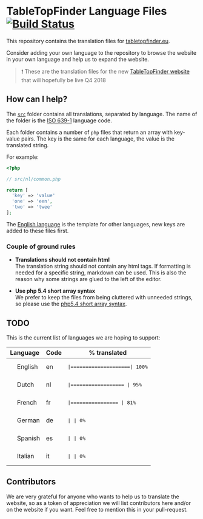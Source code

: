 # TableTopFinder Language Files [![Build Status](https://travis-ci.org/jerodev/teamleader-coding-test.svg?branch=master)](https://travis-ci.org/jerodev/teamleader-coding-test)
This repository contains the translation files for [tabletopfinder.eu](https://www.tabletopfinder.eu/).

Consider adding your own language to the repository to browse the website in your own language and help us to expand the website.

> :exclamation: These are the translation files for the new [TableTopFinder website](https://www.tabletopfinder.eu/) that will hopefully be live Q4 2018

## How can I help?
The [`src`](src/) folder contains all translations, separated by language. The name of the folder is the [ISO 639-1](https://en.wikipedia.org/wiki/ISO_639-1) language code.

Each folder contains a number of `php` files that return an array with key-value pairs. The key is the same for each language, the value is the translated string.

For example:

``` php
<?php

// src/nl/common.php

return [
  'key' => 'value'
  'one' => 'een',
  'two' => 'twee'
];
```

The [English language](src/en/) is the template for other languages, new keys are added to these files first.

### Couple of ground rules

- **Translations should not contain html**<br />
The translation string should not contain any html tags.
If formatting is needed for a specific string, markdown can be used. This is also the reason why some
strings are glued to the left of the editor.

- **Use php 5.4 short array syntax**<br />
We prefer to keep the files from being cluttered with unneeded strings, so please use the
[php5.4 short array syntax](http://php.net/manual/en/language.types.array.php#language.types.array.syntax).

## TODO
This is the current list of languages we are hoping to support:

| Language  | Code | % translated |
| - | - | - |
| <img src="https://cdnjs.cloudflare.com/ajax/libs/flag-icon-css/3.1.0/flags/4x3/gb.svg" height="16" /> English | en | <pre>\|====================\| 100%</pre> |
| <img src="https://cdnjs.cloudflare.com/ajax/libs/flag-icon-css/3.1.0/flags/4x3/nl.svg" height="16" /> Dutch   | nl | <pre>\|==================  \|  95%</pre> |
| <img src="https://cdnjs.cloudflare.com/ajax/libs/flag-icon-css/3.1.0/flags/4x3/fr.svg" height="16" /> French  | fr | <pre>\|================    \|  81%</pre> |
| <img src="https://cdnjs.cloudflare.com/ajax/libs/flag-icon-css/3.1.0/flags/4x3/de.svg" height="16" /> German  | de | <pre>\|                    \|   0%</pre> |
| <img src="https://cdnjs.cloudflare.com/ajax/libs/flag-icon-css/3.1.0/flags/4x3/es.svg" height="16" /> Spanish | es | <pre>\|                    \|   0%</pre> |
| <img src="https://cdnjs.cloudflare.com/ajax/libs/flag-icon-css/3.1.0/flags/4x3/it.svg" height="16" /> Italian | it | <pre>\|                    \|   0%</pre> |

## Contributors
We are very grateful for anyone who wants to help us to translate the website,
so as a token of appreciation we will list contributors here and/or on the website if you want.
Feel free to mention this in your pull-request.